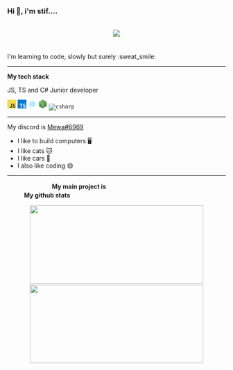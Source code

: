  
### Hi :wave:, i'm stif....
<br>
<div align="center">
  <img src="https://user-images.githubusercontent.com/79871802/179410885-50c2d654-92dc-4e73-a646-c39e75bb55d7.png"/>
</div>
<br>
<br>
I'm learning to code, slowly but surely :sweat_smile:

---

**My tech stack**

JS, TS and C# Junior developer

<code><img height="20" alt="javascript" src="https://raw.githubusercontent.com/github/explore/80688e429a7d4ef2fca1e82350fe8e3517d3494d/topics/javascript/javascript.png"></code>
<code><img height="20" alt="typescript" src="https://raw.githubusercontent.com/github/explore/80688e429a7d4ef2fca1e82350fe8e3517d3494d/topics/typescript/typescript.png"></code>
<code><img height="20" alt="react" src="https://raw.githubusercontent.com/github/explore/80688e429a7d4ef2fca1e82350fe8e3517d3494d/topics/react/react.png"></code>
<code><img height="20" alt="nodejs" src="https://raw.githubusercontent.com/github/explore/80688e429a7d4ef2fca1e82350fe8e3517d3494d/topics/nodejs/nodejs.png"></code>
<code><img height="20" alt="csharp" src="https://user-images.githubusercontent.com/79871802/179404377-476689dd-047a-4d78-9ac0-c17c423ca0e8.svg"></code>    

---

My discord is <a href="https://discordapp.com/users/463986224101588992/">Mewa#6969</a>

- I like to build computers 🖥️
- I like cats 🐱
- I like cars 🚙
- I also like coding 😄

---

ㅤㅤㅤㅤㅤㅤㅤㅤ**My main project is** ㅤㅤㅤㅤㅤㅤㅤㅤㅤㅤㅤㅤㅤㅤㅤㅤㅤㅤㅤㅤㅤㅤㅤㅤ**My github stats**

<div align="center">
  <img height="180em" width="400em" src="https://github-readme-stats.vercel.app/api/pin/?username=stifskere&repo=FramePasteBot&show_icons=true&theme=github_dark&include_all_commits=true&count_private=true&hide_border=true"/>
   <img height="180em" width="400em" src="https://github-readme-stats.vercel.app/api?username=stifskere&show_icons=true&theme=github_dark&include_all_commits=true&count_private=true&hide_border=true"/>
</div>
  
